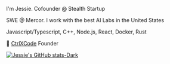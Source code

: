 I'm Jessie. Cofounder @ Stealth Startup

SWE @ Mercor. I work with the best AI Labs in the United States

Javascript/Typescript, C++, Node.js, React, Docker, Rust

🚧 [CtrlXCode](https://ctrlxcode.com) Founder

[![Jessie's GitHub stats-Dark](https://github-readme-stats-eight-alpha-18.vercel.app/api?username=JessieG-TY&show_icons=true&theme=dark#gh-dark-mode-only)](https://github.com/JessieG-TY/github-readme-stats#gh-dark-mode-only)


<!---
JessieG-TY/JessieG-TY is a ✨ special ✨ repository because its `README.md` (this file) appears on your GitHub profile.
You can click the Preview link to take a look at your changes.
--->
